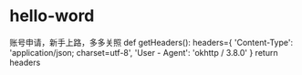 # hello-word
账号申请，新手上路，多多关照
def getHeaders():
    headers={
        'Content-Type': 'application/json; charset=utf-8',
        'User - Agent': 'okhttp / 3.8.0'
    }
    return headers
